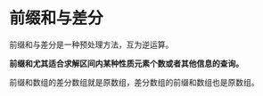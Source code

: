 # 前缀和与差分

前缀和与差分是一种预处理方法，互为逆运算。

**前缀和尤其适合求解区间内某种性质元素个数或者其他信息的查询。**

前缀和数组的差分数组就是原数组，差分数组的前缀和数组也是原数组。

